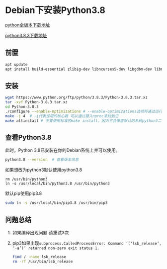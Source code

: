 # Debian下安装Python3.8

[python全版本下载地址](https://www.python.org/ftp/python/)

[python3.8.3下载地址](https://www.python.org/ftp/python/3.8.3/Python-3.8.3.tar.xz)

## 前置

```bash
apt update
apt install build-essential zlib1g-dev libncurses5-dev libgdbm-dev libnss3-dev libssl-dev libreadline-dev libffi-dev wget
```

## 安装

```bash
wget https://www.python.org/ftp/python/3.8.3/Python-3.8.3.tar.xz
tar -xvf Python-3.8.3.tar.xz
cd Python-3.8.3
./configure --enable-optimizations # --enable-optimizations选项将通过运行多个测试来优化Python二进制文件，这将使构建过程变慢。如果继续报错可以尝试去掉--enable-optimizations
make -j 4  # -j代表使用的核心数 可以通过键入nproc来找到它
make altinstall # 不要使用标准的make install，因为它会覆盖默认的系统python3二进制文件。
```

## 查看Python3.8

此时，Python 3.8已安装在你的Debian系统上并可以使用。

```bash
python3.8 --version  # 查看版本信息
```

如果想改为python3默认使用python3.8

```
rm /usr/bin/python3
ln -s /usr/local/bin/python3.8 /usr/bin/python3
```

默认pip使用pip3.8

```bash
sudo ln -s /usr/local/bin/pip3.8 /usr/bin/pip3
```

## 问题总结

1. 如果编译出现问题 请重试3次

2. pip3如果出现`subprocess.CalledProcessError: Command ‘(‘lsb_release’, ‘-a’)’ returned non-zero exit status 1.` 

   ```bash
   find / -name lsb_release
   rm -rf /usr/bin/lsb_release
   ```

   